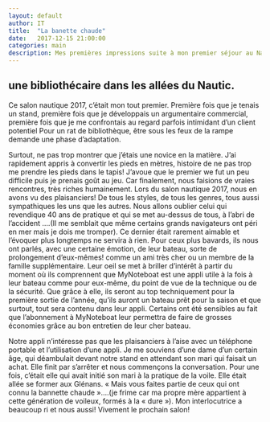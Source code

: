 ```yaml
---
layout: default
author: IT
title:  "La banette chaude"
date:   2017-12-15 21:00:00
categories: main
description: Mes premières impressions suite à mon premier séjour au Nautic 2017.
---
```

## une bibliothécaire dans les allées du Nautic.

Ce salon nautique 2017, c’était mon tout premier. Première fois que je tenais un stand, première fois que je développais un argumentaire commercial, première fois que je me confrontais au regard parfois intimidant d’un client potentiel  Pour un rat de bibliothèque, être sous les feux de la rampe demande une phase d’adaptation.
<!--break-->

 Surtout, ne pas trop montrer que j’étais une novice en la matière. J’ai rapidement appris à convertir les pieds en mètres, histoire de ne pas trop me prendre les pieds dans le tapis! J’avoue que le premier we fut un peu difficile puis je prenais goût au jeu. Car  finalement, nous faisions de vraies rencontres, très riches humainement. 	Lors du salon nautique 2017, nous en avons vu des plaisanciers! De tous les styles, de tous les genres, tous aussi sympathiques les uns que les autres. Nous allons oublier celui qui revendique 40 ans de pratique et qui se met au-dessus de tous, à l’abri de l’accident ….(Il me semblait que même certains grands navigateurs ont péri en mer mais je dois me tromper). Ce dernier était rarement aimable et l’évoquer plus longtemps ne servira à rien. Pour ceux plus bavards, ils nous ont parlés, avec une certaine émotion, de leur bateau, sorte de prolongement d’eux-mêmes! comme un ami très cher ou un membre de la famille supplémentaire. Leur oeil se met à briller d’intérêt à partir du moment où ils comprennent que MyNoteboat est une appli utile à la fois à leur bateau comme pour eux-même, du point de vue de la technique ou de la sécurité. Que grâce à elle, ils seront au top techniquement pour la première sortie de l’année, qu’ils auront un bateau prêt pour la saison et que surtout, tout sera contenu dans leur appli. Certains ont été sensibles au fait que l’abonnement à MyNoteboat leur permettra de faire de grosses économies grâce au bon entretien de leur cher bateau. 

Notre appli n’intéresse pas que les plaisanciers à l’aise avec un téléphone portable et l’utilisation d’une appli. Je me souviens d’une dame d’un certain âge, qui déambulait devant notre stand en attendant son mari qui faisait un achat. Elle finit par s’arrêter et nous commençons la conversation. Pour une fois, c’était elle qui avait initié son mari à la pratique de la voile. Elle était allée se former aux Glénans. « Mais vous faites partie de ceux qui ont connu la bannette chaude »….(je frime car ma propre mère  appartient à cette génération de voileux, formés à la « dure »). Mon interlocutrice a beaucoup ri et nous aussi! 
	Vivement le prochain salon! 





